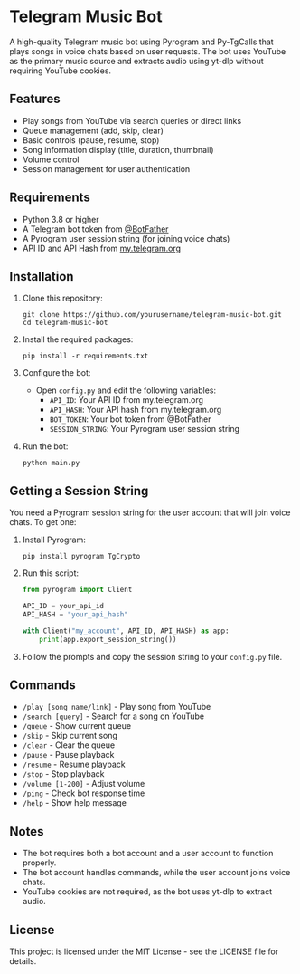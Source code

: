 
# Telegram Music Bot

A high-quality Telegram music bot using Pyrogram and Py-TgCalls that plays songs in voice chats based on user requests. The bot uses YouTube as the primary music source and extracts audio using yt-dlp without requiring YouTube cookies.

## Features

- Play songs from YouTube via search queries or direct links
- Queue management (add, skip, clear)
- Basic controls (pause, resume, stop)
- Song information display (title, duration, thumbnail)
- Volume control
- Session management for user authentication

## Requirements

- Python 3.8 or higher
- A Telegram bot token from [@BotFather](https://t.me/BotFather)
- A Pyrogram user session string (for joining voice chats)
- API ID and API Hash from [my.telegram.org](https://my.telegram.org)

## Installation

1. Clone this repository:
   ```
   git clone https://github.com/yourusername/telegram-music-bot.git
   cd telegram-music-bot
   ```

2. Install the required packages:
   ```
   pip install -r requirements.txt
   ```

3. Configure the bot:
   - Open `config.py` and edit the following variables:
     - `API_ID`: Your API ID from my.telegram.org
     - `API_HASH`: Your API hash from my.telegram.org
     - `BOT_TOKEN`: Your bot token from @BotFather
     - `SESSION_STRING`: Your Pyrogram user session string

4. Run the bot:
   ```
   python main.py
   ```

## Getting a Session String

You need a Pyrogram session string for the user account that will join voice chats. To get one:

1. Install Pyrogram:
   ```
   pip install pyrogram TgCrypto
   ```

2. Run this script:
   ```python
   from pyrogram import Client

   API_ID = your_api_id
   API_HASH = "your_api_hash"

   with Client("my_account", API_ID, API_HASH) as app:
       print(app.export_session_string())
   ```

3. Follow the prompts and copy the session string to your `config.py` file.

## Commands

- `/play [song name/link]` - Play song from YouTube
- `/search [query]` - Search for a song on YouTube
- `/queue` - Show current queue
- `/skip` - Skip current song
- `/clear` - Clear the queue
- `/pause` - Pause playback
- `/resume` - Resume playback
- `/stop` - Stop playback
- `/volume [1-200]` - Adjust volume
- `/ping` - Check bot response time
- `/help` - Show help message

## Notes

- The bot requires both a bot account and a user account to function properly.
- The bot account handles commands, while the user account joins voice chats.
- YouTube cookies are not required, as the bot uses yt-dlp to extract audio.

## License

This project is licensed under the MIT License - see the LICENSE file for details.
